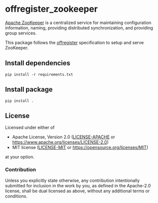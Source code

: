 offregister_zookeeper
===============

[Apache ZooKeeper](https://zookeeper.apache.org) is a centralized service for maintaining configuration information, naming, providing distributed synchronization, and providing group services.

This package follows the [offregister](https://github.com/offscale/offregister) specification to setup and serve ZooKeeper.

## Install dependencies

    pip install -r requirements.txt

## Install package

    pip install .
## License

Licensed under either of

- Apache License, Version 2.0 ([LICENSE-APACHE](LICENSE-APACHE) or <https://www.apache.org/licenses/LICENSE-2.0>)
- MIT license ([LICENSE-MIT](LICENSE-MIT) or <https://opensource.org/licenses/MIT>)

at your option.

### Contribution

Unless you explicitly state otherwise, any contribution intentionally submitted
for inclusion in the work by you, as defined in the Apache-2.0 license, shall be
dual licensed as above, without any additional terms or conditions.